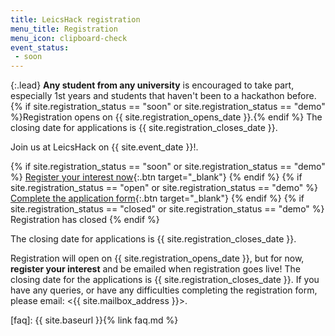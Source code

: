 ```yaml
---
title: LeicsHack registration
menu_title: Registration
menu_icon: clipboard-check
event_status:
 - soon
---
```


{:.lead}
**Any student from any university** is encouraged to take part, especially 1st years and students that haven't been to a hackathon
before. {% if site.registration_status
== "soon" or site.registration_status == "demo" %}Registration opens on
{{ site.registration_opens_date }}.{% endif %} The closing date for applications
is {{ site.registration_closes_date }}.

<div class="aside" markdown="1">
Join us at LeicsHack on {{ site.event_date }}!.

{% if site.registration_status == "soon" or site.registration_status == "demo" %}
  [Register your interest now](https://bit.ly/3gFpH6Z){:.btn target="_blank"}
{% endif %}
{% if site.registration_status == "open" or site.registration_status == "demo" %}
  [Complete the application form](https://bit.ly/3gFpH6Z){:.btn target="_blank"}
{% endif %}
{% if site.registration_status == "closed" or site.registration_status == "demo" %}
  <a class="btn disabled">Registration has closed</a>
{% endif %}

The closing date for applications is {{ site.registration_closes_date }}.
</div>

<!--
We are looking for enthusiastic and dedicated researchers who already have
experience with analysing ... data, and who are keen to experience working with
different scientists and institutes, and perhaps on topics not immediately in
their area. We also intend that early career researchers[<sup>(?)</sup>][faq]{:title="What do we mean by an Early Career Researcher (ECR)?"},
will build strong relationships with their peers from other institutes. 

This virtual event will require approximately two hours commitment prior to the
hackathon, and then X days commitment during the event, which will take part
from **{{ site.event_date }}**. Technical support and guidance will be provided
by the [Jean Golding Institute](https://www.bristol.ac.uk/golding/) at the
University of Bristol, but we expect all applicants to have prior knowledge of
scientific programming.

We will supply each researcher with a temporary hackathon account on ..., which
will give then access to a Python&nbsp;3 notebook environment and a variety of
relevant datasets, for which we can provide technical support and guidance.
Researchers may be able to use other programming languages and tools, however we
will only be able to provide limited support for these.

If you are interested in applying and having the opportunity to engage with
like-minded scientists, then please complete the application form by clicking
the link above. Please be aware that this event will only be open to those
residing in UK academic institutions.
-->

Registration will open on {{ site.registration_opens_date }}, but for now, **register your interest** and be emailed when
registration goes live! The closing date for the applications is {{ site.registration_closes_date }}. If
you have any queries, or have any difficulties completing the registration form, please email: <{{ site.mailbox_address }}>.

[faq]: {{ site.baseurl }}{% link faq.md %}
